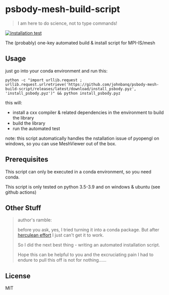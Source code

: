# psbody-mesh-build-script

>
> I am here to do science, not to type commands!
> 

[![installation test](https://github.com/johnbanq/psbody-mesh-build-script/actions/workflows/test.yml/badge.svg)](https://github.com/johnbanq/psbody-mesh-build-script/actions/workflows/test.yml)

The (probably) one-key automated build &amp; install script for MPI-IS/mesh

## Usage

just go into your conda environment and run this:
```shell
python -c "import urllib.request ; urllib.request.urlretrieve('https://github.com/johnbanq/psbody-mesh-build-script/releases/latest/download/install_psbody.pyz', 'install_psbody.pyz')" && python install_psbody.pyz
```

this will:
* install a cxx compiler & related dependencies in the environment to build the library
* build the library
* run the automated test

note: this script automatically handles the nstallation issue of pyopengl on windows, so you can use MeshViewer out of the box.

## Prerequisites

This script can only be executed in a conda environment, so you need conda.

This script is only tested on python 3.5-3.9 and on windows & ubuntu (see github actions)

## Other Stuff

>
> author's ramble:
> 
> before you ask, yes, I tried turning it into a conda package.
> But after [herculean effort](https://github.com/johnbanq/psbody-mesh-unofficial-feedstock) I just can't get it to work.
> 
> So I did the next best thing - writing an automated installation script.
> 
> Hope this can be helpful to you and the excruciating pain I had to endure to pull this off is not for nothing......
> 



## License

MIT